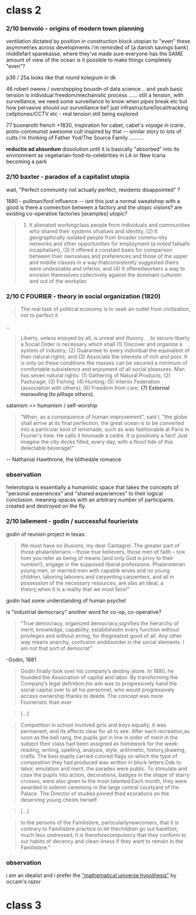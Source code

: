 # class 2

### 2/10 benvolo - origins of modern town planning

ventilation dictated by position in construction block
utopian to "even" these asymmetries across developments
i'm reminded of [a danish savings bank] middlefart sparekasse, where they've made sure everyone has the SAME amount of view of the ocean 
is it possible to make things completely "even"?

p36 / 25a looks like that round kolegium in dk

46 robert owens  /  overstepping bousdn of data science .. and yeah basic tension is individual freedom/mechanistic process ...... still a tension, with surveillance, we need some surveillance to know when pipes break etc but how pervasive should our surveillance be? just infrastructure/local/tracking cellphones/CCTV etc - real tension still being explored

77 buonarotti french +1830, inspiration for cabet, cabet's *voyage in icarie*, proto-communist
awesome cult inspired by that -- similar story to lots of cults i'm thinking of Father Yod/The Source Family .......... 

**reductio ad absurdum** dissolution until it is basically "absorbed" into its environment as vegetarian-food-to-celebrities in LA or New Icaria becoming a park

### 2/10 baxter - paradox of a capitalist utopia

wait, "Perfect community not actually perfect, residents disappointed"  ?

1880 - pullman/ford influence -- isnt this just a normal sweatshop with a good 
is there a connection between a factory and the utopic visions? are existing co-operative factories [examples] utopic?

> 1) It alienated workingclass people from individuals and communities who shared their systems ofvalues and identity, (2) It geographically isolated people from broader commu-nity networks and other opportunities for employment (a noted failsafe incapitalism), (3) It offered a constant basis for comparison between their ownvalues and preferences and those of the upper and middle classes in a way thatconsistently suggested theirs were undesirable and inferior, and (4) It offeredworkers a way to envision themselves collectively against the dominant culturein and out of the workplac

### 2/10 C FOURIER - theory in social organization (1820)

> The real task of political economy is to seek an outlet from civilization, not to perfect it

..

> Liberty, unless enjoyed by all, is unreal and illusory. . .to secure liberty a Social Order is necessary which shall (1) Discover and organize a system of industry; (2) Guarantee to every individual the equivalent of their natural rights; and (3) Associate the interests of rich and poor. It is only on these conditions the masses can be secured a minimum of comfortable subsistence and enjoyment of all social pleasures. Man has seven natural rights: (1) Gathering of Natural Products; (2) Pasturage; (3) Fishing; (4) Hunting; (5) Interior Federation (association with others); (6) Freedom from care; **(7) External marauding (to pillage others)**.

satanism >> humanism / self-worship

> "When, as a consequence of human improvement", said I, "the globe shall arrive at its final perfection, the great ocean is to be converted into a particular kind of lemonade, such as was fashionable at Paris in Fourier's time. He calls it limonade a cedre. It is positively a fact! Just imagine the city docks filled, every day, with a flood tide of this delectable beverage!"

-- Nathanial Hawthrone, the blithedale romance


### observation

heterotopia is essentially a humanistic space that takes the concepts of "personal experiences" and "shared experiences" to their logical conclusion.   meaning-spaces with an arbitrary number of participants created and destroyed on the fly.

### 2/10 lallement - godin / successful fourierists

godin of reunion project in texas:

> We must have no illusions, my dear Cantagrel. The greater part of those phalansterians – those true believers, those men of faith – tow hom you refer as being of means (and only God is privy to their number!), engage in the supposed liberal professions. Phalansterian young men, or married men with capable wives and no young children, laboring laborers and carpenting carpenters, and all in possession of the necessary resources, are alas an ideal, a theory,when it is a reality that we must face!”

godin had some understanding of human psyche!

is "industrial democracy" another word for co-op, co-operative?

> “True democracy, organized democracy,signifies the hierarchy of merit, knowledge, capability, establishedin every function without privileges and without erring, for thegreatest good of all. Any other way means anarchy, confusion anddisorder in the social elements. I am not that sort of democrat”

-Godin, 1881

> Godin finally took over his company’s destiny alone. In 1880, he founded the Association of capital and labor. By transforming the Company’s legal definition,his aim was to progressively hand the social capital over to all his personnel, who would progressively access ownership thanks to deeds. The concept was more Fourieristic than ever

> [...]

> Competition in school involved girls and boys equally; it was permanent, and its effects clear for all to see. After each recreation,as soon as the bell rang, the pupils got in line in order of merit in the subject their class had been assigned as homework for the week: reading, writing, spelling, analysis, style, arithmetic, history,drawing, crafts. The best pupils carried colored flags on which the type of composition they had produced was written in block letters.Ode to labor, emulation and merit, the parades were public. To stimulate and coax the pupils into action, decorations, badges in the shape of starry crosses, were also given to the most talented.Each month, they were awarded in solemn ceremony in the large central courtyard of the Palace. The Director of studies pinned thed ecorations on the deserving young chests herself.

> [...]

> to the persons of the Familistere, particularlynewcomers, that it is contrary to Familistere practice to let thechildren go out barefoot, much less undressed; it is thereforecompulsory that they conform to our habits of decency and clean-liness if they want to remain in the Familistere.”


### observation

i am an idealist and i prefer the ["mathematical universe hypothesis"](http://en.wikipedia.org/wiki/Mathematical_universe_hypothesis) by occam's razor

# class 3
